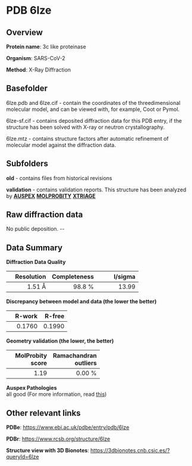 # PDB 6lze

## Overview

**Protein name**: 3c like proteinase

**Organism**: SARS-CoV-2

**Method**: X-Ray Diffraction

## Basefolder

6lze.pdb and 6lze.cif - contain the coordinates of the threedimensional molecular model, and can be viewed with, for example, Coot or Pymol.

6lze-sf.cif - contains deposited diffraction data for this PDB entry, if the structure has been solved with X-ray or neutron crystallography.

6lze.mtz - contains structure factors after automatic refinement of molecular model against the diffraction data.

## Subfolders



**old** - contains files from historical revisions

**validation** - contains validation reports. This structure has been analyzed by [**AUSPEX**](https://github.com/thorn-lab/coronavirus_structural_task_force/tree/master/pdb/3c_like_proteinase/SARS-CoV-2/6lze/validation/auspex)  [**MOLPROBITY**](https://github.com/thorn-lab/coronavirus_structural_task_force/tree/master/pdb/3c_like_proteinase/SARS-CoV-2/6lze/validation/molprobity) [**XTRIAGE**](https://github.com/thorn-lab/coronavirus_structural_task_force/blob/master/pdb/3c_like_proteinase/SARS-CoV-2/6lze/validation/Xtriage_output.log) 

## Raw diffraction data

No public deposition. --<br> 

## Data Summary
**Diffraction Data Quality**

|   | Resolution | Completeness| I/sigma |
|---|-------------:|----------------:|--------------:|
|   |1.51 Å|98.8  %|<img width=50/>13.99|

**Discrepancy between model and data (the lower the better)**

|   | **R-work**| **R-free**   
|---|-------------:|----------------:|           
||  0.1760|  0.1990|

**Geometry validation (the lower, the better)**

|   |**MolProbity<br>score**| **Ramachandran<br>outliers** 
|---|-------------:|----------------:|
||  1.19|  0.00 %|

**Auspex Pathologies**<br> all good (For more information, read [this](https://github.com/thorn-lab/coronavirus_structural_task_force/blob/master/pdb/3c_like_proteinase/SARS-CoV-2/6lze/validation/auspex/6lze_auspex_comments.txt))

 



## Other relevant links 
**PDBe**:  https://www.ebi.ac.uk/pdbe/entry/pdb/6lze
 
**PDBr**: https://www.rcsb.org/structure/6lze 

**Structure view with 3D Bionotes**: https://3dbionotes.cnb.csic.es/?queryId=6lze

